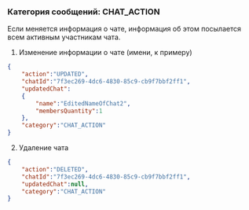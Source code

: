 ### Категория сообщений: CHAT_ACTION ###

Если меняется информация о чате, информация об этом посылается всем активным участникам чата.

1) Изменение информации о чате (имени, к примеру)

```json
{
	"action":"UPDATED",
	"chatId":"7f3ec269-4dc6-4830-85c9-cb9f7bbf2ff1",
	"updatedChat":
	{
		"name":"EditedNameOfChat2",
		"membersQuantity":1
	},
	"category":"CHAT_ACTION"
}
```

2) Удаление чата
```json
{
	"action":"DELETED",
	"chatId":"7f3ec269-4dc6-4830-85c9-cb9f7bbf2ff1",
	"updatedChat":null,
	"category":"CHAT_ACTION"
}
```